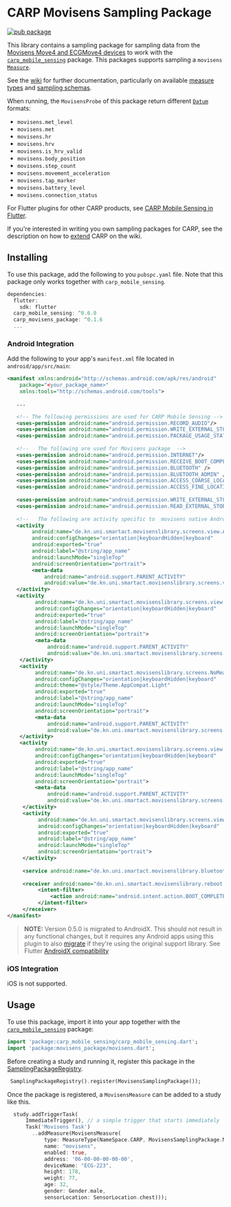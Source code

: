 # CARP Movisens Sampling Package

[![pub package](https://img.shields.io/pub/v/carp_movisens_package.svg)](https://pub.dartlang.org/packages/carp_movisens_package)

This library contains a sampling package for sampling data from the [Movisens Move4 and ECGMove4 devices](https://www.movisens.com/en/products/ecg-sensor/) to work with 
the [`carp_mobile_sensing`](https://pub.dartlang.org/packages/carp_mobile_sensing) package.
This packages supports sampling a `movisens` [`Measure`](https://pub.dartlang.org/documentation/carp_mobile_sensing/latest/domain/Measure-class.html).

See the [wiki]() for further documentation, particularly on available [measure types](https://github.com/cph-cachet/carp.sensing-flutter/wiki/A.-Measure-Types)
and [sampling schemas](https://github.com/cph-cachet/carp.sensing-flutter/wiki/D.-Sampling-Schemas).

When running, the `MovisensProbe` of this package return different [`Datum`](https://pub.dev/documentation/carp_mobile_sensing/latest/domain/Datum-class.html) formats:

* `movisens.met_level`
* `movisens.met`
* `movisens.hr`
* `movisens.hrv`
* `movisens.is_hrv_valid`
* `movisens.body_position`
* `movisens.step_count`
* `movisens.movement_acceleration`
* `movisens.tap_marker`
* `movisens.battery_level`
* `movisens.connection_status` 

For Flutter plugins for other CARP products, see [CARP Mobile Sensing in Flutter](https://github.com/cph-cachet/carp.sensing-flutter/blob/master/README.md).

If you're interested in writing you own sampling packages for CARP, see the description on
how to [extend](https://github.com/cph-cachet/carp.sensing-flutter/wiki/4.-Extending-CARP-Mobile-Sensing) CARP on the wiki.


## Installing

To use this package, add the following to you `pubspc.yaml` file. Note that
this package only works together with `carp_mobile_sensing`.

`````dart
dependencies:
  flutter:
    sdk: flutter
  carp_mobile_sensing: ^0.6.0
  carp_movisens_package: ^0.1.6
  ...
`````

### Android Integration

Add the following to your app's `manifest.xml` file located in `android/app/src/main`:

````xml
<manifest xmlns:android="http://schemas.android.com/apk/res/android"
    package="<your_package_name>"
    xmlns:tools="http://schemas.android.com/tools">

   ...
   
   <!-- The following permissions are used for CARP Mobile Sensing -->
   <uses-permission android:name="android.permission.RECORD_AUDIO"/>
   <uses-permission android:name="android.permission.WRITE_EXTERNAL_STORAGE"/>
   <uses-permission android:name="android.permission.PACKAGE_USAGE_STATS" tools:ignore="ProtectedPermissions"/>
   
   <!--   The following are used for Movisens package  -->
   <uses-permission android:name="android.permission.INTERNET"/>
   <uses-permission android:name="android.permission.RECEIVE_BOOT_COMPLETED" />
   <uses-permission android:name="android.permission.BLUETOOTH" />
   <uses-permission android:name="android.permission.BLUETOOTH_ADMIN" />
   <uses-permission android:name="android.permission.ACCESS_COARSE_LOCATION" />
   <uses-permission android:name="android.permission.ACCESS_FINE_LOCATION" />
    
   <uses-permission android:name="android.permission.WRITE_EXTERNAL_STORAGE" />
   <uses-permission android:name="android.permission.READ_EXTERNAL_STORAGE" />
        
   <!--   The following are activity specific to  movisens native Android library  that talks to flutter over platform channel   -->  
   <activity
        android:name="de.kn.uni.smartact.movisenslibrary.screens.view.Activity_BluetoothUser"
        android:configChanges="orientation|keyboardHidden|keyboard"
        android:exported="true"
        android:label="@string/app_name"
        android:launchMode="singleTop"
        android:screenOrientation="portrait">
        <meta-data
            android:name="android.support.PARENT_ACTIVITY"
            android:value="de.kn.uni.smartact.movisenslibrary.screens.view.Activity_BluetoothStart" />
   </activity>  
   <activity
         android:name="de.kn.uni.smartact.movisenslibrary.screens.view.Activity_BluetoothDeviceScan"
         android:configChanges="orientation|keyboardHidden|keyboard"
         android:exported="true"
         android:label="@string/app_name"
         android:launchMode="singleTop"
         android:screenOrientation="portrait">
         <meta-data
             android:name="android.support.PARENT_ACTIVITY"
             android:value="de.kn.uni.smartact.movisenslibrary.screens.view.Activity_BluetoothStart" />
    </activity>   
    <activity
         android:name="de.kn.uni.smartact.movisenslibrary.screens.NoMeasurmentDialog"
         android:configChanges="orientation|keyboardHidden|keyboard"
         android:theme="@style/Theme.AppCompat.Light"
         android:exported="true"
         android:label="@string/app_name"
         android:launchMode="singleTop"
         android:screenOrientation="portrait">
         <meta-data
             android:name="android.support.PARENT_ACTIVITY"
             android:value="de.kn.uni.smartact.movisenslibrary.screens.view.Activity_BluetoothStart" />
    </activity>     
    <activity
         android:name="de.kn.uni.smartact.movisenslibrary.screens.view.Activity_BluetoothData"
         android:configChanges="orientation|keyboardHidden|keyboard"
         android:exported="true"
         android:label="@string/app_name"
         android:launchMode="singleTop"
         android:screenOrientation="portrait">
         <meta-data
             android:name="android.support.PARENT_ACTIVITY"
             android:value="de.kn.uni.smartact.movisenslibrary.screens.view.Activity_BluetoothStart" />
     </activity>     
     <activity
          android:name="de.kn.uni.smartact.movisenslibrary.screens.view.Activity_BluetoothStart"
          android:configChanges="orientation|keyboardHidden|keyboard"
          android:exported="true"
          android:label="@string/app_name"
          android:launchMode="singleTop"
          android:screenOrientation="portrait">
     </activity>
  
     <service android:name="de.kn.uni.smartact.movisenslibrary.bluetooth.MovisensService" />
  
     <receiver android:name="de.kn.uni.smartact.movisenslibrary.reboot.RebootReceiver">
          <intent-filter>
              <action android:name="android.intent.action.BOOT_COMPLETED" />
          </intent-filter>
     </receiver>
</manifest>
````

> **NOTE:** Version 0.5.0 is migrated to AndroidX. This should not result in any functional changes, but it requires any Android apps using this plugin to also 
[migrate](https://developer.android.com/jetpack/androidx/migrate) if they're using the original support library. 
See Flutter [AndroidX compatibility](https://flutter.dev/docs/development/packages-and-plugins/androidx-compatibility)


### iOS Integration

iOS is not supported.

## Usage

To use this package, import it into your app together with the
[`carp_mobile_sensing`](https://pub.dartlang.org/packages/carp_mobile_sensing) package:

`````dart
import 'package:carp_mobile_sensing/carp_mobile_sensing.dart';
import 'package:movisens_package/movisens.dart';
`````

Before creating a study and running it, register this package in the 
[SamplingPackageRegistry](https://pub.dartlang.org/documentation/carp_mobile_sensing/latest/runtime/SamplingPackageRegistry.html).

`````dart
 SamplingPackageRegistry().register(MovisensSamplingPackage());
`````

Once the package is registered, a `MovisensMeasure` can be added to a study like this.

````dart
  study.addTriggerTask(
      ImmediateTrigger(), // a simple trigger that starts immediately
      Task('Movisens Task')
        ..addMeasure(MovisensMeasure(
            type: MeasureType(NameSpace.CARP, MovisensSamplingPackage.MOVISENS),
            name: "movisens",
            enabled: true,
            address: '06-00-00-00-00-00',
            deviceName: "ECG-223",
            height: 178,
            weight: 77,
            age: 32,
            gender: Gender.male,
            sensorLocation: SensorLocation.chest)));
````

